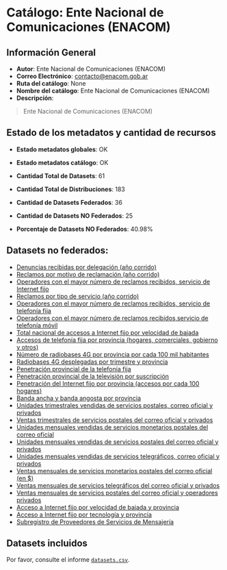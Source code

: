 
# Catálogo: Ente Nacional de Comunicaciones (ENACOM)

## Información General

- **Autor**: Ente Nacional de Comunicaciones (ENACOM)
- **Correo Electrónico**: contacto@enacom.gob.ar
- **Ruta del catálogo**: None
- **Nombre del catálogo**: Ente Nacional de Comunicaciones (ENACOM)
- **Descripción**:

> Ente Nacional de Comunicaciones (ENACOM)

## Estado de los metadatos y cantidad de recursos

- **Estado metadatos globales**: OK
- **Estado metadatos catálogo**: OK
- **Cantidad Total de Datasets**: 61
- **Cantidad Total de Distribuciones**: 183

- **Cantidad de Datasets Federados**: 36
- **Cantidad de Datasets NO Federados**: 25
- **Porcentaje de Datasets NO Federados**: 40.98%

## Datasets no federados:

- [Denuncias recibidas por delegación (año corrido)](None)
- [Reclamos por motivo de reclamación (año corrido)](None)
- [Operadores con el mayor número de reclamos recibidos, servicio de Internet fijo](None)
- [Reclamos por tipo de servicio (año corrido)](None)
- [Operadores con el mayor número de reclamos recibidos, servicio de telefonía fija](None)
- [Operadores con el mayor número de reclamos recibidos,servicio de telefonía móvil](None)
- [Total nacional de accesos a Internet fijo por velocidad de bajada](None)
- [Accesos de telefonía fija por provincia (hogares, comerciales, gobierno y otros)](None)
- [Número de radiobases 4G por provincia por cada 100 mil habitantes](None)
- [Radiobases 4G desplegadas por trimestre y provincia](None)
- [Penetración provincial de la telefonía fija](None)
- [Penetración provincial de la televisión por suscripción](None)
- [Penetración del Internet fijo por provincia (accesos por cada 100 hogares)](None)
- [Banda ancha y banda angosta por provincia](None)
- [Unidades trimestrales vendidas de servicios postales, correo oficial y privados](None)
- [Ventas trimestrales de servicios postales del correo oficial y privados](None)
- [Unidades mensuales vendidas de servicios monetarios postales del correo oficial](None)
- [Unidades mensuales vendidas de servicios postales del correo oficial y privados](None)
- [Unidades mensuales vendidas de servicios telegráficos, correo oficial y privados](None)
- [Ventas mensuales de servicios monetarios postales del correo oficial (en $)](None)
- [Ventas mensuales de servicios telegráficos del correo oficial y privados](None)
- [Ventas mensuales de servicios postales del correo oficial y operadores privados](None)
- [Acceso a Internet fijo por velocidad de bajada y provincia](None)
- [Acceso a Internet fijo por tecnología y provincia](None)
- [Subregistro de Proveedores de Servicios de Mensajería](None)

## Datasets incluidos

Por favor, consulte el informe [`datasets.csv`](datasets.csv).
